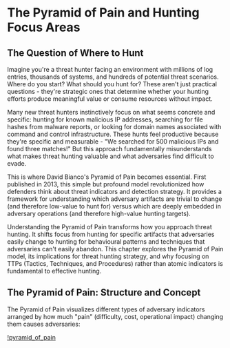 # The Pyramid of Pain and Hunting Focus Areas

## The Question of Where to Hunt

Imagine you're a threat hunter facing an environment with millions of log entries, thousands of systems, and hundreds of potential threat scenarios. Where do you start? What should you hunt for? These aren't just practical questions - they're strategic ones that determine whether your hunting efforts produce meaningful value or consume resources without impact.

Many new threat hunters instinctively focus on what seems concrete and specific: hunting for known malicious IP addresses, searching for file hashes from malware reports, or looking for domain names associated with command and control infrastructure. These hunts feel productive because they're specific and measurable - "We searched for 500 malicious IPs and found three matches!" But this approach fundamentally misunderstands what makes threat hunting valuable and what adversaries find difficult to evade.

This is where David Bianco's Pyramid of Pain becomes essential. First published in 2013, this simple but profound model revolutionized how defenders think about threat indicators and detection strategy. It provides a framework for understanding which adversary artifacts are trivial to change (and therefore low-value to hunt for) versus which are deeply embedded in adversary operations (and therefore high-value hunting targets).

Understanding the Pyramid of Pain transforms how you approach threat hunting. It shifts focus from hunting for specific artifacts that adversaries easily change to hunting for behavioural patterns and techniques that adversaries can't easily abandon. This chapter explores the Pyramid of Pain model, its implications for threat hunting strategy, and why focusing on TTPs (Tactics, Techniques, and Procedures) rather than atomic indicators is fundamental to effective hunting.

## The Pyramid of Pain: Structure and Concept

The Pyramid of Pain visualizes different types of adversary indicators arranged by how much "pain" (difficulty, cost, operational impact) changing them causes adversaries:

[!pyramid_of_pain](./img/pyramid.png)

